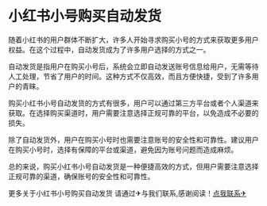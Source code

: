 # 小红书小号购买自动发货

随着小红书的用户群体不断扩大，许多人开始寻求购买小号的方式来获取更多用户权益。在这个过程中，自动发货成为了许多用户选择的方式之一。

自动发货是指用户在购买小号后，系统会立即自动发送账号信息给用户，无需等待人工处理，节省了用户的时间。这种方式不仅高效，而且方便快捷，受到了许多用户的青睐。

购买小红书小号自动发货的方式有很多，用户可以通过第三方平台或者个人渠道来获取。在选择购买渠道时，用户需要注意选择正规可靠的平台，以免造成不必要的损失。

除了自动发货外，用户在购买小号时也需要注意账号的安全性和可靠性。建议用户在购买小号时，选择有保障的平台或渠道，避免因为账号问题而造成麻烦。

总的来说，购买小红书小号自动发货是一种便捷高效的方式，但用户需要注意选择正规可靠的渠道，确保账号的安全性和可靠性。

更多关于小红书小号购买自动发货 请通过✈与我们联系,感谢阅读！[点我联系✈](https://en.G208.com)